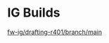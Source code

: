# IG Builds  
[fw-ig/drafting-r401/branch/main](https://phenopackets.github.io/vulcan/fw-ig/drafting-r401/branch/main/index.html?version=3fd86227b48cbaafb2910fd4d5b7cd444bf37c37)  
